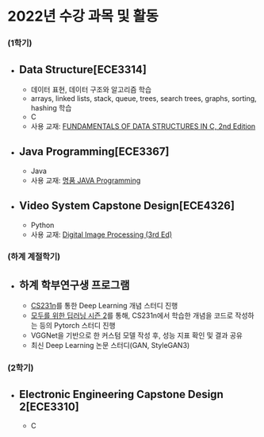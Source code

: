 # 2022년 수강 과목 및 활동
### (1학기)
- Data Structure[ECE3314]
  - 
  - 데이터 표현, 데이터 구조와 알고리즘 학습
  - arrays, linked lists, stack, queue, trees, search trees, graphs, sorting, hashing 학습
  - C
  - 사용 교재: [FUNDAMENTALS OF DATA STRUCTURES IN C, 2nd Edition](https://product.kyobobook.co.kr/detail/S000001086501)

- Java Programming[ECE3367]
  -
  - Java
  - 사용 교재: [명품 JAVA Programming](https://product.kyobobook.co.kr/detail/S000001076326)

- Video System Capstone Design[ECE4326]
  - 
  - Python
  - 사용 교재: [Digital Image Processing (3rd Ed)](https://product.kyobobook.co.kr/detail/S000002272758)

### (하계 계절학기)
- 하계 학부연구생 프로그램
  - 
  - [CS231n](https://www.youtube.com/playlist?list=PL3FW7Lu3i5JvHM8ljYj-zLfQRF3EO8sYv)를 통한 Deep Learning 개념 스터디 진행
  - [모두를 위한 딥러닝 시즌 2](https://www.youtube.com/playlist?list=PLQ28Nx3M4JrhkqBVIXg-i5_CVVoS1UzAv)를 통해, CS231n에서 학습한 개념을 코드로 작성하는 등의 Pytorch 스터디 진행
  - VGGNet을 기반으로 한 커스텀 모델 작성 후, 성능 지표 확인 및 결과 공유
  - 최신 Deep Learning 논문 스터디(GAN, StyleGAN3)
  

### (2학기)
- Electronic Engineering Capstone Design 2[ECE3310]
  -
  - C
